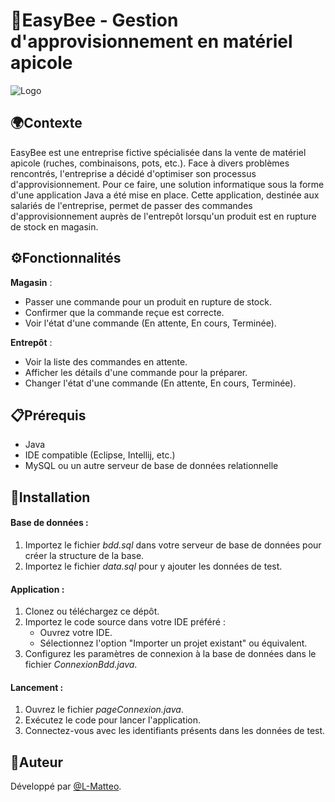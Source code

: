 # 🐝EasyBee - Gestion d'approvisionnement en matériel apicole

![Logo](logoEasybee.webp)


## 🌍Contexte

EasyBee est une entreprise fictive spécialisée dans la vente de matériel apicole (ruches, combinaisons, pots, etc.). Face à divers problèmes rencontrés, l'entreprise a décidé d'optimiser son processus d'approvisionnement. Pour ce faire, une solution informatique sous la forme d'une application Java a été mise en place. Cette application, destinée aux salariés de l'entreprise, permet de passer des commandes d'approvisionnement auprès de l'entrepôt lorsqu'un produit est en rupture de stock en magasin.


## ⚙️Fonctionnalités 
 **Magasin** :  
  - Passer une commande pour un produit en rupture de stock.
  - Confirmer que la commande reçue est correcte.
  - Voir l'état d'une commande (En attente, En cours, Terminée).

**Entrepôt** : 
 - Voir la liste des commandes en attente.
 - Afficher les détails d'une commande pour la préparer.
 - Changer l'état d'une commande (En attente, En cours, Terminée). 


## 📋Prérequis
- Java 
- IDE compatible (Eclipse, Intellij, etc.)
- MySQL ou un autre serveur de base de données relationnelle



## 🚀Installation  
#### Base de données :
 1. Importez le fichier  *bdd.sql* dans votre serveur de base de données pour créer la structure de la base.   
 2. Importez le fichier *data.sql* pour y ajouter les données de test.  
#### Application :  
 1. Clonez ou téléchargez ce dépôt.
 2. Importez le code source dans votre IDE préféré :
    - Ouvrez votre IDE.
    - Sélectionnez l'option "Importer un projet existant" ou équivalent.
 3. Configurez les paramètres de connexion à la base de données dans le fichier *ConnexionBdd.java*.
#### Lancement :
 1. Ouvrez le fichier *pageConnexion.java*.
 2. Exécutez le code pour lancer l'application.
 3. Connectez-vous avec les identifiants présents dans les données de test. 



## 👤Auteur
Développé par [@L-Matteo](https://github.com/L-Matteo).

